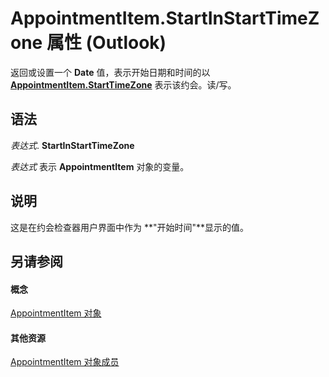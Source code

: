
# AppointmentItem.StartInStartTimeZone 属性 (Outlook)

返回或设置一个 **Date** 值，表示开始日期和时间的以 **[AppointmentItem.StartTimeZone](3259fa91-5f6c-b899-9bfc-2ac669911271.md)** 表示该约会。读/写。


## 语法

 _表达式_. **StartInStartTimeZone**

 _表达式_ 表示 **AppointmentItem** 对象的变量。


## 说明

这是在约会检查器用户界面中作为 **"开始时间"**显示的值。


## 另请参阅


#### 概念


[AppointmentItem 对象](204a409d-654e-27aa-643a-8344c631b82d.md)
#### 其他资源


[AppointmentItem 对象成员](c72c459d-6d3c-7a05-aa4a-b1b767ddc0b2.md)